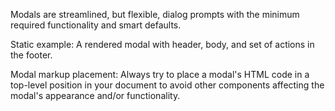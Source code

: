 Modals are streamlined, but flexible, dialog prompts with the minimum required functionality and smart defaults.

Static example:
A rendered modal with header, body, and set of actions in the footer.

Modal markup placement:
Always try to place a modal's HTML code in a top-level position in your document to avoid other components affecting the modal's appearance and/or functionality.